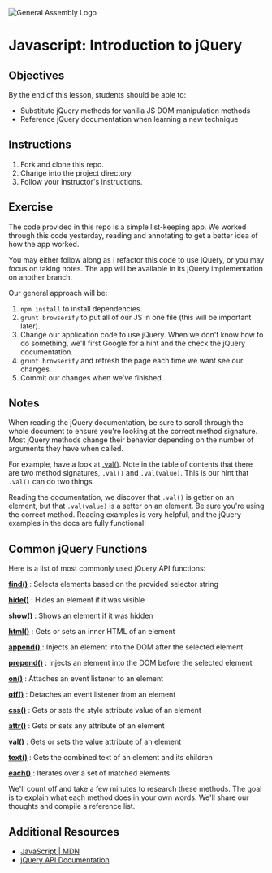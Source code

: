 ![General Assembly Logo](http://i.imgur.com/ke8USTq.png)

# Javascript: Introduction to jQuery

## Objectives

By the end of this lesson, students should be able to:

* Substitute jQuery methods for vanilla JS DOM manipulation methods
* Reference jQuery documentation when learning a new technique

## Instructions

1. Fork and clone this repo.
1. Change into the project directory.
1. Follow your instructor's instructions.

## Exercise

The code provided in this repo is a simple list-keeping app. We worked through this code yesterday, reading and annotating to get a better idea of how the app worked.

You may either follow along as I refactor this code to use jQuery, or you may focus on taking notes. The app will be available in its jQuery implementation on another branch.

Our general approach will be:

1. `npm install` to install dependencies.
1. `grunt browserify` to put all of our JS in one file (this will be important later).
1. Change our application code to use jQuery. When we don't know how to do something, we'll first Google for a hint and the check the jQuery documentation.
1. `grunt browserify` and refresh the page each time we want see our changes.
1. Commit our changes when we've finished.

## Notes

When reading the jQuery documentation, be sure to scroll through the whole document to ensure you're looking at the correct method signature. Most jQuery methods change their behavior depending on the number of arguments they have when called.

For example, have a look at [.val()](https://api.jquery.com/val/). Note in the table of contents that there are two method signatures, `.val()` and `.val(value)`. This is our hint that `.val()` can do two things.

Reading the documentation, we discover that `.val()` is getter on an element, but that `.val(value)` is a setter on an element. Be sure you're using the correct method. Reading examples is very helpful, and the jQuery examples in the docs are fully functional!

## Common jQuery Functions

Here is a list of most commonly used jQuery API functions:

**[find()](http://api.jquery.com/find)**
: Selects elements based on the provided selector string

**[hide()](http://api.jquery.com/hide)**
: Hides an element if it was visible

**[show()](http://api.jquery.com/show)**
: Shows an element if it was hidden

**[html()](http://api.jquery.com/html)**
: Gets or sets an inner HTML of an element

**[append()](http://api.jquery.com/append)**
: Injects an element into the DOM after the selected element

**[prepend()](http://api.jquery.com/prepend)**
: Injects an element into the DOM before the selected element

**[on()](http://api.jquery.com/on)**
: Attaches an event listener to an element

**[off()](http://api.jquery.com/off)**
: Detaches an event listener from an element

**[css()](http://api.jquery.com/css)**
: Gets or sets the style attribute value of an element

**[attr()](http://api.jquery.com/attr)**
: Gets or sets any attribute of an element

**[val()](http://api.jquery.com/val)**
: Gets or sets the value attribute of an element

**[text()](http://api.jquery.com/text)**
: Gets the combined text of an element and its children

**[each()](http://api.jquery.com/each)**
: Iterates over a set of matched elements

We'll count off and take a few minutes to research these methods. The goal is to explain what each method does in your own words. We'll share our thoughts and compile a reference list.

## Additional Resources

* [JavaScript | MDN](https://developer.mozilla.org/en-US/docs/Web/JavaScript)
* [jQuery API Documentation](https://api.jquery.com/)
